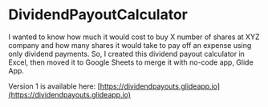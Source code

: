 # DividendPayoutCalculator
I wanted to know how much it would cost to buy X number of shares at XYZ company and how many shares it would take to pay off an expense using only dividend payments. So, I created this dividend payout calculator in Excel, then moved it to Google Sheets to merge it with no-code app, Glide App. 

Version 1 is available here: [https://dividendpayouts.glideapp.io](https://dividendpayouts.glideapp.io)
